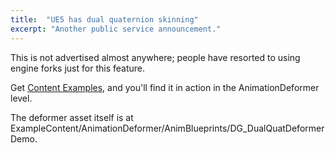 ```yaml
---
title:  "UE5 has dual quaternion skinning"
excerpt: "Another public service announcement."
---
```


This is not advertised almost anywhere; people have resorted to using engine
forks just for this feature.

Get [Content Examples](https://www.unrealengine.com/marketplace/product/content-examples),
and you'll find it in action in the AnimationDeformer level.

The deformer asset itself is at
ExampleContent/AnimationDeformer/AnimBlueprints/DG_DualQuatDeformerDemo.
